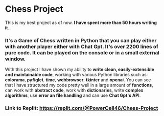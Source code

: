 # Chess Project
This is my best project as of now. **I have spent more than 50 hours writing it**.
### It's a **Game of Chess** written in Python that you can play either with another player either with Chat Gpt. It's **over 2200** lines of pure code. It can be played on the console or in a small external window.
With this project I have shown my ability to **write clean, easily-extensible and maintainable code**, working with various Python libraries such as: **colorama**, **pyfiglet**, **time**, **webbrowser**, **tkinter** and **openai**. You can see that I have structured my code pretty well in a large amount of **functions**, can work with **abstract code**, work with **dictionaries**, write **complex algorithms**, use **error an file handling** and can use **Chat Gpt's API**.

### **Link to Replit**: https://replit.com/@PowerCell46/Chess-Project
